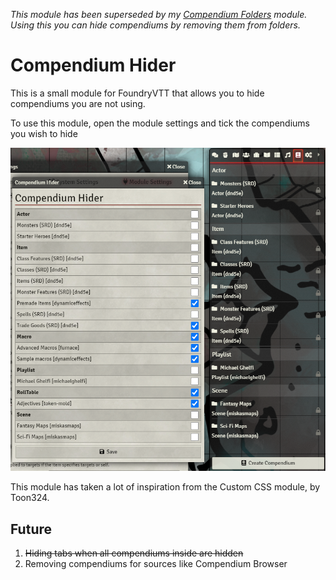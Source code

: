 *This module has been superseded by my [Compendium Folders](https://github.com/earlSt1/vtt-compendium-folders) module. Using this you can hide compendiums by removing them from folders.* 

# Compendium Hider

This is a small module for FoundryVTT that allows you to hide compendiums you are not using.

To use this module, open the module settings and tick the compendiums you wish to hide

![](./example.png)

This module has taken a lot of inspiration from the Custom CSS module, by Toon324.

## Future

1. ~~Hiding tabs when all compendiums inside are hidden~~
2. Removing compendiums for sources like Compendium Browser
